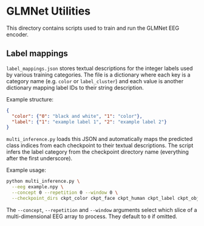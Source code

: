 # GLMNet Utilities

This directory contains scripts used to train and run the GLMNet EEG encoder.

## Label mappings

`label_mappings.json` stores textual descriptions for the integer labels used
by various training categories. The file is a dictionary where each key is a
category name (e.g. `color` or `label_cluster`) and each value is another
dictionary mapping label IDs to their string description.

Example structure:

```json
{
  "color": {"0": "black and white", "1": "color"},
  "label": {"1": "example label 1", "2": "example label 2"}
}
```

`multi_inference.py` loads this JSON and automatically maps the
predicted class indices from each checkpoint to their textual
descriptions.  The script infers the label category from the checkpoint
directory name (everything after the first underscore).

Example usage:

```bash
python multi_inference.py \
  --eeg example.npy \
  --concept 0 --repetition 0 --window 0 \
  --checkpoint_dirs ckpt_color ckpt_face ckpt_human ckpt_label ckpt_obj_number
```

The `--concept`, `--repetition` and `--window` arguments select which slice of a
multi-dimensional EEG array to process. They default to `0` if omitted.
